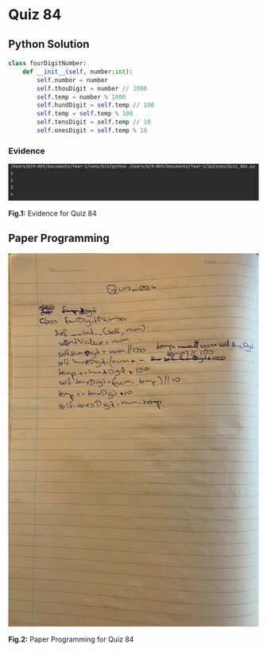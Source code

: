 # Quiz 84

## Python Solution 
```.py
class fourDigitNumber:
    def __init__(self, number:int):
        self.number = number
        self.thouDigit = number // 1000
        self.temp = number % 1000
        self.hundDigit = self.temp // 100
        self.temp = self.temp % 100
        self.tensDigit = self.temp // 10
        self.onesDigit = self.temp % 10
```

### Evidence
![](/Assets/Quiz_084_evidence.png)

**Fig.1:** Evidence for Quiz 84

## Paper Programming
![](/Assets/Quiz_084_papercode.jpeg)

**Fig.2:** Paper Programming for Quiz 84